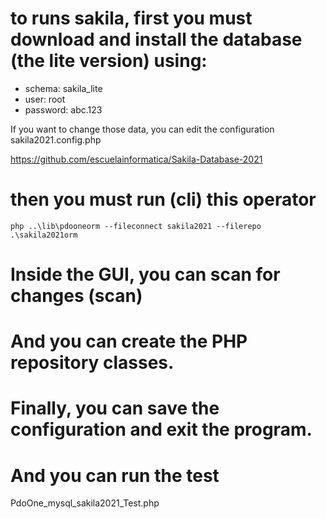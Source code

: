 # to runs sakila, first you must download and install the database (the lite version) using:
* schema: sakila_lite
* user: root
* password: abc.123

If you want to change those data, you can edit the configuration sakila2021.config.php

https://github.com/escuelainformatica/Sakila-Database-2021

# then you must run (cli) this operator 

```shell
php ..\lib\pdooneorm --fileconnect sakila2021 --filerepo .\sakila2021orm  
```

# Inside the GUI, you can scan for changes (scan)

# And you can create the PHP repository classes.

# Finally, you can save the configuration and exit the program.

# And you can run the test

PdoOne_mysql_sakila2021_Test.php





